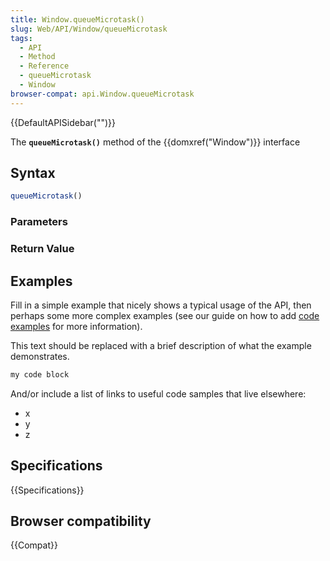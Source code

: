```yaml
---
title: Window.queueMicrotask()
slug: Web/API/Window/queueMicrotask
tags:
  - API
  - Method
  - Reference
  - queueMicrotask
  - Window
browser-compat: api.Window.queueMicrotask
---
```

{{DefaultAPISidebar("")}}

The **`queueMicrotask()`** method of the {{domxref("Window")}} interface 

## Syntax

```js
queueMicrotask()
```

### Parameters



### Return Value



## Examples

Fill in a simple example that nicely shows a typical usage of the API, then perhaps some more complex examples (see our guide on how to add [code examples](/en-US/docs/MDN/Contribute/Structures/Code_examples) for more information).

This text should be replaced with a brief description of what the example demonstrates.

```js
my code block
```

And/or include a list of links to useful code samples that live elsewhere:

*   x
*   y
*   z

## Specifications

{{Specifications}}

## Browser compatibility

{{Compat}}

